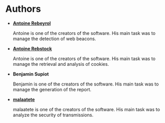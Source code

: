 Authors
=======

* __[Antoine Rebeyrol](https://twitter.com/r3baix)__

    Antoine is one of the creators of the software. His main task was to manage the detection of web beacons.

* __[Antoine Rebstock](https://twitter.com/AntoineRebstock)__

    Antoine is one of the creators of the software. His main task was to manage the retrieval and analysis of cookies.

* __Benjamin Supiot__

    Benjamin is one of the creators of the software. His main task was to manage the generation of the report.

* __[malaatete](https://twitter.com/malaatete)__

    malaatete is one of the creators of the software. His main task was to analyze the security of transmissions.
